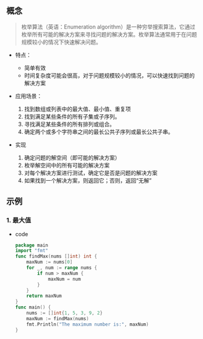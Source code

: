 ## 概念

> 枚举算法（英语：Enumeration algorithm）是一种穷举搜索算法，它通过枚举所有可能的解决方案来寻找问题的解决方案。枚举算法通常用于在问题规模较小的情况下快速解决问题。

- 特点：
  - 简单有效
  - 时间复杂度可能会很高，对于问题规模较小的情况，可以快速找到问题的解决方案
- 应用场景：
  1. 找到数组或列表中的最大值、最小值、重复项
  2. 找到满足某些条件的所有子集或子序列。
  3. 寻找满足某些条件的所有排列或组合。
  4. 确定两个或多个字符串之间的最长公共子序列或最长公共子串。

- 实现

  1. 确定问题的解空间（即可能的解决方案）
  2. 枚举解空间中的所有可能的解决方案
  3. 对每个解决方案进行测试，确定它是否是问题的解决方案
  4. 如果找到一个解决方案，则返回它；否则，返回“无解”

  

## 示例

### 1. 最大值

- code

  ```go
  package main
  import "fmt"
  func findMax(nums []int) int {
      maxNum := nums[0]
      for _, num := range nums {
          if num > maxNum {
              maxNum = num
          }
      }
      return maxNum
  }
  func main() {
      nums := []int{1, 5, 3, 9, 2}
      maxNum := findMax(nums)
      fmt.Println("The maximum number is:", maxNum)
  }
  ```

  